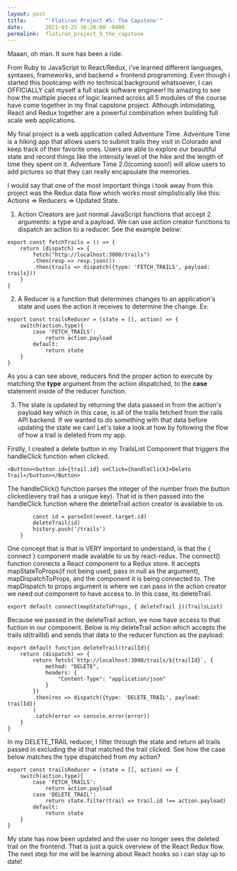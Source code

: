```yaml
---
layout: post
title:      "'Flatiron Project #5: The Capstone'"
date:       2021-03-25 16:28:00 -0400
permalink:  flatiron_project_5_the_capstone
---
```


Maaan, oh man. It sure has been a ride.

From Ruby to JavaScript to React/Redux, i've learned different languages, syntaxes, frameworks, and backend + frontend programming. Even though i started this bootcamp with no technical background whatsoever, I can OFFICIALLY call myself a full stack software engineer! Its amazing to see how the multiple pieces of logic learned across all 5 modules of the course have come together in my final capstone project. Although intimidating, React and Redux together are a powerful combination when building full scale web applications.

My final project is a web application called Adventure Time. Adventure Time is a hiking app that allows users to submit trails they visit in Colorado and keep track of their favorite ones. Users are able to explore our beautiful state and record things like the intensity level of the hike and the length of time they spent on it. Adventure Time 2.0(coming soon!) will allow users to add pictures so that they can really encapsulate the memories.  

I would say that one of the most important things i took away from this project was the Redux data flow which works most simplistically like this: Actions => Reducers => Updated State. 

1) Action Creators are just normal JavaScript functions that accept 2 arguments: a type and a payload. We can use action creator functions to dispatch an action to a reducer. See the example below:
```
export const fetchTrails = () => {
    return (dispatch) => {
        fetch("http://localhost:3000/trails")
        .then(resp => resp.json())
        .then(trails => dispatch({type: 'FETCH_TRAILS', payload: trails}))
    }
}
```

2) A Reducer is a function that determines changes to an application's state and uses the action it receives to determine the change. Ex: 
```
export const trailsReducer = (state = [], action) => {
    switch(action.type){
        case 'FETCH_TRAILS':
            return action.payload
        default:
            return state
    }
}
```
As you a can see above, reducers find the proper action to execute by matching the **type** argument from the action dispatched, to the **case** statement inside of the reducer function.

3) The state is updated by returning the data passed in from the action's payload key which in this case, is all of the trails fetched from the rails API backend. If we wanted to do something with that data before updating the state we can! Let's take a look at how by following the flow of how a trail is deleted from my app.

Firstly, I created a delete button in my TrailsList Component that triggers the handleClick function when clicked.
```
<Button><button id={trail.id} onClick={handleClick}>Delete Trail</button></Button>
```

The handleClick() function parses the integer of the number from the button clicked(every trail has a unique key). That id is then passed into the handleClick function where the deleteTrail action creator is available to us. 

```const handleClick = event => {
        const id = parseInt(event.target.id)
        deleteTrail(id)
        history.push('/trails')
    }
```

One concept that is that is VERY important to understand, is that the { connect } component made avalable to us by react-redux. The connect() function connects a React component to a Redux store. It accepts mapStateToProps(if not being used, pass in null as the argument), mapDispatchToProps, and the component it is being connected to. The mapDispatch to props argument is where we can pass in the action creator we need out component to have access to. In this case, its deleteTrail. 

```
export default connect(mapStateToProps, { deleteTrail })(TrailsList)
```

Because we passed in the deleteTrail action, we now have access to that fuction in our component. Below is my deleteTrail action which accepts the trails id(trailId) and sends that data to the reducer function as the payload:

```
export default function deleteTrail(trailId){
    return (dispatch) => {
        return fetch(`http://localhost:3000/trails/${trailId}`, {
            method: "DELETE",
            headers: {
                "Content-Type": "application/json"
            }
        })
        .then(res => dispatch({type: 'DELETE_TRAIL', payload: trailId})
        )
        .catch(error => console.error(error))
    }
}
```

In my DELETE_TRAIL reducer, I filter through the state and return all trails passed in excluding the id that matched the trail clicked. See how the case below matches the type dispatched from my action?

```
export const trailsReducer = (state = [], action) => {
    switch(action.type){
        case 'FETCH_TRAILS':
            return action.payload 
        case 'DELETE_TRAIL':
            return state.filter(trail => trail.id !== action.payload)
        default:
            return state
    }
}
```

My state has now been updated and the user no longer sees the deleted trail on the frontend. That is just a quick overview of the React Redux flow. The next step for me will be learning about React hooks so i can stay up to date!
